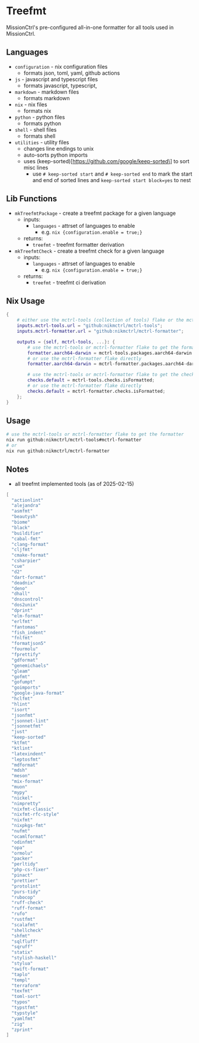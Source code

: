 # Treefmt

MissionCtrl's pre-configured all-in-one formatter for all tools used in MissionCtrl.

## Languages

- `configuration` - nix configuration files
  - formats json, toml, yaml, github actions
- `js` - javascript and typescript files
  - formats javascript, typescript,
- `markdown` - markdown files
  - formats markdown
- `nix` - nix files
  - formats nix
- `python` - python files
  - formats python
- `shell` - shell files
  - formats shell
- `utilities` - utility files
  - changes line endings to unix
  - auto-sorts python imports
  - uses (keep-sorted)\[https://github.com/google/keep-sorted\] to sort misc lines
    - use `# keep-sorted start` and `# keep-sorted end` to mark the start and end of sorted lines and `keep-sorted start block=yes` to nest

## Lib Functions

- `mkTreefmtPackage` - create a treefmt package for a given language
  - inputs:
    - `languages` - attrset of languages to enable
      - e.g. `nix {configuration.enable = true;}`
  - returns:
    - `treefmt` - treefmt formatter derivation
- `mkTreefmtCheck` - create a treefmt check for a given language
  - inputs:
    - `languages` - attrset of languages to enable
      - e.g. `nix {configuration.enable = true;}`
  - returns:
    - `treefmt` - treefmt ci derivation

## Nix Usage

```nix
{
    # either use the mctrl-tools (collection of tools) flake or the mctrl-formatter (individual) flake
    inputs.mctrl-tools.url = "github:nikmctrl/mctrl-tools";
    inputs.mctrl-formatter.url = "github:nikmctrl/mctrl-formatter";

    outputs = {self, mctrl-tools, ...}: {
        # use the mctrl-tools or mctrl-formatter flake to get the formatter
        formatter.aarch64-darwin = mctrl-tools.packages.aarch64-darwin.mctrl-formatter;
        # or use the mctrl-formatter flake directly
        formatter.aarch64-darwin = mctrl-formatter.packages.aarch64-darwin.mctrl-formatter;

        # use the mctrl-tools or mctrl-formatter flake to get the checks
        checks.default = mctrl-tools.checks.isFormatted;
        # or use the mctrl-formatter flake directly
        checks.default = mctrl-formatter.checks.isFormatted;
    };
}
```

## Usage

```bash
# use the mctrl-tools or mctrl-formatter flake to get the formatter
nix run github:nikmctrl/mctrl-tools#mctrl-formatter
# or
nix run github:nikmctrl/mctrl-formatter
```

## Notes

- all treefmt implemented tools (as of 2025-02-15)

```nix
[
  "actionlint"
  "alejandra"
  "asmfmt"
  "beautysh"
  "biome"
  "black"
  "buildifier"
  "cabal-fmt"
  "clang-format"
  "cljfmt"
  "cmake-format"
  "csharpier"
  "cue"
  "d2"
  "dart-format"
  "deadnix"
  "deno"
  "dhall"
  "dnscontrol"
  "dos2unix"
  "dprint"
  "elm-format"
  "erlfmt"
  "fantomas"
  "fish_indent"
  "fnlfmt"
  "formatjson5"
  "fourmolu"
  "fprettify"
  "gdformat"
  "genemichaels"
  "gleam"
  "gofmt"
  "gofumpt"
  "goimports"
  "google-java-format"
  "hclfmt"
  "hlint"
  "isort"
  "jsonfmt"
  "jsonnet-lint"
  "jsonnetfmt"
  "just"
  "keep-sorted"
  "ktfmt"
  "ktlint"
  "latexindent"
  "leptosfmt"
  "mdformat"
  "mdsh"
  "meson"
  "mix-format"
  "muon"
  "mypy"
  "nickel"
  "nimpretty"
  "nixfmt-classic"
  "nixfmt-rfc-style"
  "nixfmt"
  "nixpkgs-fmt"
  "nufmt"
  "ocamlformat"
  "odinfmt"
  "opa"
  "ormolu"
  "packer"
  "perltidy"
  "php-cs-fixer"
  "pinact"
  "prettier"
  "protolint"
  "purs-tidy"
  "rubocop"
  "ruff-check"
  "ruff-format"
  "rufo"
  "rustfmt"
  "scalafmt"
  "shellcheck"
  "shfmt"
  "sqlfluff"
  "sqruff"
  "statix"
  "stylish-haskell"
  "stylua"
  "swift-format"
  "taplo"
  "templ"
  "terraform"
  "texfmt"
  "toml-sort"
  "typos"
  "typstfmt"
  "typstyle"
  "yamlfmt"
  "zig"
  "zprint"
]
```
